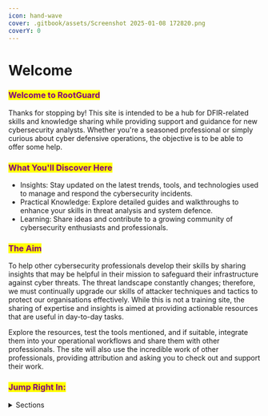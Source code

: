 ```yaml
---
icon: hand-wave
cover: .gitbook/assets/Screenshot 2025-01-08 172820.png
coverY: 0
---
```


# Welcome

### <mark style="color:purple;">Welcome to RootGuard</mark>

Thanks for stopping by! This site is intended to be a hub for DFIR-related skills and knowledge sharing while providing support and guidance for new cybersecurity analysts. Whether you're a seasoned professional or simply curious about cyber defensive operations, the objective is to be able to offer some help.

### <mark style="color:purple;">What You'll Discover Here</mark>

* Insights: Stay updated on the latest trends, tools, and technologies used to manage and respond the cybersecurity incidents.
* Practical Knowledge: Explore detailed guides and walkthroughs to enhance your skills in threat analysis and system defence.
* Learning: Share ideas and contribute to a growing community of cybersecurity enthusiasts and professionals.

### <mark style="color:purple;">The Aim</mark>

To help other cybersecurity professionals develop their skills by sharing insights that may be helpful in their mission to safeguard their infrastructure against cyber threats. The threat landscape constantly changes; therefore, we must continually upgrade our skills of attacker techniques and tactics to protect our organisations effectively. While this is not a training site, the sharing of expertise and insights is aimed at providing actionable resources that are useful in day-to-day tasks.

Explore the resources, test the tools mentioned, and if suitable, integrate them into your operational workflows and share them with other professionals. The site will also use the incredible work of other professionals, providing attribution and asking you to check out and support their work.

### <mark style="color:purple;">**Jump Right In:**</mark>

<details>

<summary>Sections</summary>

[README (1).md](<README (1).md> "mention")

[cybersecurity-operations-center-csoc](cybersecurity-operations-center-csoc/ "mention")

[digital-forensics](digital-forensics/ "mention")

[threat-hunting](threat-hunting/ "mention")

[malware-analysis.md](malware-analysis.md "mention")

[intrusion-detection](intrusion-detection/ "mention")

[linux](linux/ "mention")

[training-and-projects.md](training-and-projects.md "mention")

</details>
